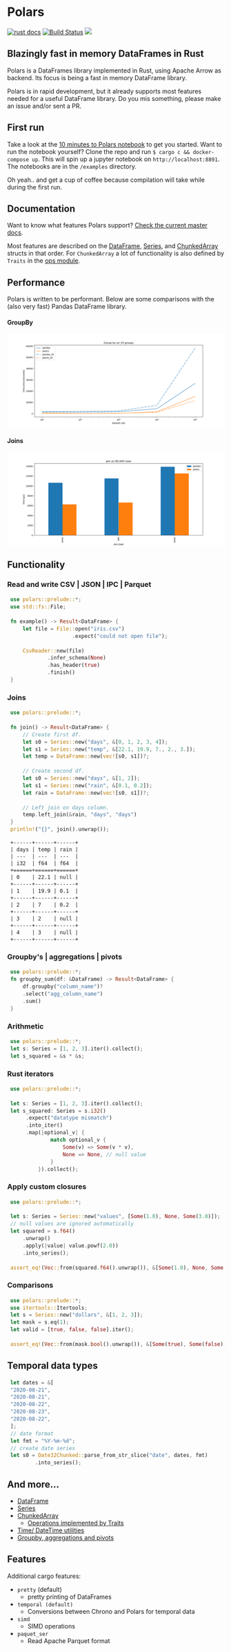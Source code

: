 # Polars
[![rust docs](https://docs.rs/polars/badge.svg)](https://docs.rs/polars/latest/polars/)
[![Build Status](https://travis-ci.com/ritchie46/polars.svg?branch=master)](https://travis-ci.com/ritchie46/polars)
[![](http://meritbadge.herokuapp.com/polars)](https://crates.io/crates/polars)

## Blazingly fast in memory DataFrames in Rust

Polars is a DataFrames library implemented in Rust, using Apache Arrow as backend. 
Its focus is being a fast in memory DataFrame library. 

Polars is in rapid development, but it already supports most features needed for a useful DataFrame library. Do you
mis something, please make an issue and/or sent a PR.

## First run
Take a look at the [10 minutes to Polars notebook](examples/10_minutes_to_polars.ipynb) to get you started.
Want to run the notebook yourself? Clone the repo and run `$ cargo c && docker-compose up`. This will spin up a jupyter
notebook on `http://localhost:8891`. The notebooks are in the `/examples` directory.
 
Oh yeah.. and get a cup of coffee because compilation will take while during the first run.


## Documentation
Want to know what features Polars support? [Check the current master docs](https://ritchie46.github.io/polars). 

Most features are described on the [DataFrame](https://ritchie46.github.io/polars/polars/frame/struct.DataFrame.html), 
[Series](https://ritchie46.github.io/polars/polars/series/enum.Series.html), and [ChunkedArray](https://ritchie46.github.io/polars/polars/chunked_array/struct.ChunkedArray.html)
structs in that order. For `ChunkedArray` a lot of functionality is also defined by `Traits` in the 
[ops module](https://ritchie46.github.io/polars/polars/chunked_array/ops/index.html).

## Performance
Polars is written to be performant. Below are some comparisons with the (also very fast) Pandas DataFrame library.

#### GroupBy
![](pandas_cmp/img/groupby10_.png)

#### Joins
![](pandas_cmp/img/join_80_000.png)

## Functionality

### Read and write CSV | JSON | IPC | Parquet

```rust
 use polars::prelude::*;
 use std::fs::File;
 
 fn example() -> Result<DataFrame> {
     let file = File::open("iris.csv")
                     .expect("could not open file");
 
     CsvReader::new(file)
             .infer_schema(None)
             .has_header(true)
             .finish()
 }
```

### Joins

```rust
 use polars::prelude::*;
 
 fn join() -> Result<DataFrame> {
     // Create first df.
     let s0 = Series::new("days", &[0, 1, 2, 3, 4]);
     let s1 = Series::new("temp", &[22.1, 19.9, 7., 2., 3.]);
     let temp = DataFrame::new(vec![s0, s1])?;
 
     // Create second df.
     let s0 = Series::new("days", &[1, 2]);
     let s1 = Series::new("rain", &[0.1, 0.2]);
     let rain = DataFrame::new(vec![s0, s1])?;
 
     // Left join on days column.
     temp.left_join(&rain, "days", "days")
 }
 println!("{}", join().unwrap());
```

```text
 +------+------+------+
 | days | temp | rain |
 | ---  | ---  | ---  |
 | i32  | f64  | f64  |
 +======+======+======+
 | 0    | 22.1 | null |
 +------+------+------+
 | 1    | 19.9 | 0.1  |
 +------+------+------+
 | 2    | 7    | 0.2  |
 +------+------+------+
 | 3    | 2    | null |
 +------+------+------+
 | 4    | 3    | null |
 +------+------+------+
```

### Groupby's | aggregations | pivots

```rust
 use polars::prelude::*;
 fn groupby_sum(df: &DataFrame) -> Result<DataFrame> {
     df.groupby("column_name")?
     .select("agg_column_name")
     .sum()
 }
```

### Arithmetic
```rust
 use polars::prelude::*;
 let s: Series = [1, 2, 3].iter().collect();
 let s_squared = &s * &s;
```

### Rust iterators

```rust
 use polars::prelude::*;
 
 let s: Series = [1, 2, 3].iter().collect();
 let s_squared: Series = s.i32()
      .expect("datatype mismatch")
      .into_iter()
      .map(|optional_v| {
              match optional_v {
                  Some(v) => Some(v * v),
                  None => None, // null value
              }
          }).collect();
```

### Apply custom closures
```rust
 use polars::prelude::*;
 
 let s: Series = Series::new("values", [Some(1.0), None, Some(3.0)]);
 // null values are ignored automatically
 let squared = s.f64()
     .unwrap()
     .apply(|value| value.powf(2.0))
     .into_series();
 
 assert_eq!(Vec::from(squared.f64().unwrap()), &[Some(1.0), None, Some(9.0)])
```

### Comparisons

```rust
 use polars::prelude::*;
 use itertools::Itertools;
 let s = Series::new("dollars", &[1, 2, 3]);
 let mask = s.eq(1);
 let valid = [true, false, false].iter();
 
 assert_eq!(Vec::from(mask.bool().unwrap()), &[Some(true), Some(false), Some(false)]);
```

## Temporal data types

```rust
 let dates = &[
 "2020-08-21",
 "2020-08-21",
 "2020-08-22",
 "2020-08-23",
 "2020-08-22",
 ];
 // date format
 let fmt = "%Y-%m-%d";
 // create date series
 let s0 = Date32Chunked::parse_from_str_slice("date", dates, fmt)
         .into_series();
```

## And more...

* [DataFrame](https://ritchie46.github.io/polars/polars/frame/struct.DataFrame.html)
* [Series](https://ritchie46.github.io/polars/polars/series/enum.Series.html)
* [ChunkedArray](https://ritchie46.github.io/polars/polars/chunked_array/struct.ChunkedArray.html)
     - [Operations implemented by Traits](https://ritchie46.github.io/polars/polars/chunked_array/ops/index.html)
* [Time/ DateTime utilities](https://ritchie46.github.io/polars/polars/doc/time/index.html)
* [Groupby, aggregations and pivots](https://ritchie46.github.io/polars/polars/frame/group_by/struct.GroupBy.html)

## Features

Additional cargo features:

* `pretty` (default)
    - pretty printing of DataFrames
* `temporal (default)`
    - Conversions between Chrono and Polars for temporal data
* `simd`
    - SIMD operations
* `paquet_ser`
    - Read Apache Parquet format
